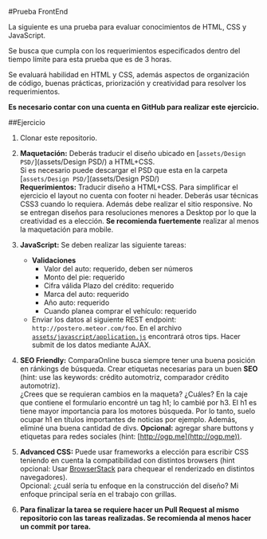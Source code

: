 #Prueba FrontEnd

La siguiente es una prueba para evaluar conocimientos de HTML, CSS y JavaScript.   

Se busca que cumpla con los requerimientos especificados dentro del tiempo límite para esta prueba que es de 3 horas.  

Se evaluará habilidad en HTML y CSS, además aspectos de organización de código, buenas prácticas, priorización y creatividad para resolver los requerimientos.  

**Es necesario contar con una cuenta en GitHub para realizar este ejercicio.**


##Ejercicio

1. Clonar este repositorio.

1. **Maquetación:** Deberás traducir el diseño ubicado en [`assets/Design PSD/`](assets/Design PSD/) a HTML+CSS.  
Si es necesario puede descargar el PSD que esta en la carpeta [`assets/Design PSD/`](assets/Design PSD/)  
**Requerimientos:** Traducir diseño a HTML+CSS. Para simplificar el ejercicio el layout no cuenta con footer ni header. Deberás usar técnicas CSS3 cuando lo requiera.  Además debe realizar el sitio responsive. No se entregan diseños para resoluciones menores a Desktop por lo que la creatividad es a elección. **Se recomienda fuertemente** realizar al menos la maquetación para mobile.
 
1. **JavaScript:** Se deben realizar las siguiente tareas:
	*  **Validaciones**
		*  Valor del auto: requerido, deben ser números
		*  Monto del pie:   requerido
		*  Cifra válida Plazo del crédito: requerido 
		*  Marca del auto: requerido
		*  Año auto: requerido
		*  Cuando planea comprar el vehículo: requerido
	* Enviar los datos al siguiente REST endpoint: `http://postero.meteor.com/foo`. En el archivo [`assets/javascript/application.js`](assets/javascript/application.js) encontrará otros tips. 
Hacer submit de los datos mediante AJAX.

1. **SEO Friendly:** ComparaOnline busca siempre tener una buena posición en ránkings de búsqueda. Crear etiquetas necesarias para un buen **SEO** (hint: use las keywords: crédito automotriz, comparador crédito automotriz).  
¿Crees que se requieran cambios en la maqueta? ¿Cuáles?
En la caje que contiene el formulario encontré un tag h1; lo cambié por h3. El h1 es tiene mayor importancia para los motores búsqueda. Por lo tanto, suelo ocupar h1 en títulos importantes de noticias por ejemplo.
Además, eliminé una buena cantidad de divs.
**Opcional:** agregar share buttons y etiquetas para redes sociales (hint: [http://ogp.me](http://ogp.me)).

1. **Advanced CSS:** Puede usar frameworks a elección para escribir CSS teniendo en cuenta la compatibilidad con distintos browsers (hint opcional: Usar [BrowserStack](http://www.browserstack.com/) para chequear el renderizado en distintos navegadores).  
Opcional: ¿cuál sería tu enfoque en la construcción del diseño?
Mi enfoque principal sería en el trabajo con grillas.

1. **Para finalizar la tarea se requiere hacer un Pull Request al mismo repositorio con las tareas realizadas. Se recomienda al menos hacer un commit por tarea.**
